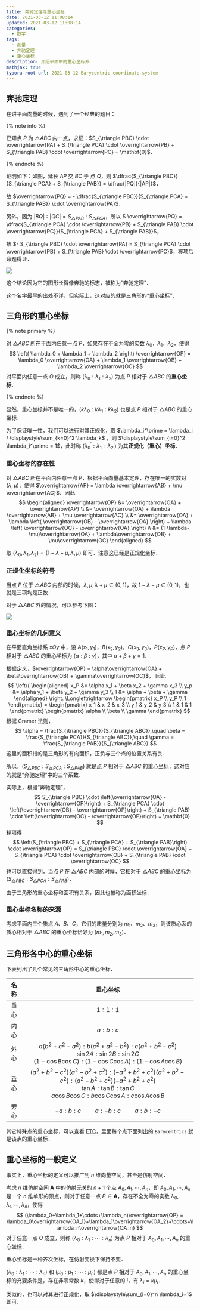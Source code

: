 ```yaml
---
title: 奔驰定理与重心坐标
date: 2021-03-12 11:08:14
updated: 2021-03-12 11:08:14
categories:
  - 数学
tags:
  - 向量
  - 奔驰定理
  - 重心坐标
description: 介绍平面中的重心坐标系
mathjax: true
typora-root-url: 2021-03-12-Barycentric-coordinate-system
---
```


## 奔驰定理

在讲平面向量的时候，遇到了一个经典的题目：

{% note info %}

已知点 $P$ 为 $\triangle ABC$ 内一点，求证：$S_{\triangle PBC} \cdot \overrightarrow{PA} + S_{\triangle PCA} \cdot \overrightarrow{PB} + S_{\triangle PAB} \cdot \overrightarrow{PC} = \mathbf{0}$．

{% endnote %}

证明如下：如图，延长 $AP$ 交 $BC$ 于 点 $Q$，则 $\dfrac{S_{\triangle PBC}}{S_{\triangle PCA} + S_{\triangle PAB}} = \dfrac{|PQ|}{|AP|}$，

故 $\overrightarrow{PQ} = - \dfrac{S_{\triangle PBC}}{S_{\triangle PCA} + S_{\triangle PAB}} \cdot \overrightarrow{PA}$．

另外，因为 $|BQ|:|QC| = S_{\triangle PAB} : S_{\triangle PCA}$，所以 $
\overrightarrow{PQ} = \dfrac{S_{\triangle PCA} \cdot \overrightarrow{PB} + S_{\triangle PAB} \cdot \overrightarrow{PC}}{S_{\triangle PCA} + S_{\triangle PAB}}$，

故 $- S_{\triangle PBC} \cdot \overrightarrow{PA} = S_{\triangle PCA} \cdot \overrightarrow{PB} + S_{\triangle PAB} \cdot \overrightarrow{PC}$，移项后命题得证．

![](image-20210312112751459.png)

这个结论因为它的图形长得像奔驰的标志，被称为“奔驰定理”．

这个名字最早的出处不详，但实际上，这对应的就是三角形的“重心坐标”．

## 三角形的重心坐标

{% note primary %}

对 $\triangle ABC$ 所在平面内任意一点 $P$，如果存在不全为零的实数 $\lambda_0$，$\lambda_1$，$\lambda_2$，使得
$$
\left( \lambda_0 + \lambda_1 + \lambda_2 \right) \overrightarrow{OP} = \lambda_0 \overrightarrow{OA} + \lambda_1 \overrightarrow{OB} + \lambda_2 \overrightarrow{OC}
$$
对平面内任意一点 $O$ 成立，则称 $( \lambda_0 : \lambda_1 : \lambda_2 )$ 为点 $P$ 相对于 $\triangle ABC$ 的**重心坐标**．

{% endnote %}

显然，重心坐标并不是唯一的，$( k \lambda_0 : k \lambda_1 : k \lambda_2 )$ 也是点 $P$ 相对于 $\triangle ABC$ 的重心坐标．

为了保证唯一性，我们可以进行对其正规化，取 $\lambda_i^\prime = \lambda_i / \displaystyle\sum_{k=0}^2 \lambda_k$ ，则 $\displaystyle\sum_{i=0}^2 \lambda_i^\prime = 1$，此时称 $(\lambda_0^\prime : \lambda_1^\prime : \lambda_2^\prime)$ 为其**正规化（重心）坐标**．

### 重心坐标的存在性

对 $\triangle ABC$ 所在平面内任意一点 $P$，根据平面向量基本定理，存在唯一的实数对 $(\lambda, \mu)$，使得 $\overrightarrow{AP} = \lambda \overrightarrow{AB} + \mu \overrightarrow{AC}$．因此
$$
\begin{aligned}
\overrightarrow{OP} &= \overrightarrow{OA} + \overrightarrow{AP} \\
&= \overrightarrow{OA} + \lambda \overrightarrow{AB} + \mu \overrightarrow{AC} \\
&= \overrightarrow{OA} + \lambda \left( \overrightarrow{OB} - \overrightarrow{OA} \right) + \lambda \left( \overrightarrow{OC} - \overrightarrow{OA} \right) \\
&= (1-\lambda-\mu)\overrightarrow{OA} + \lambda\overrightarrow{OB} + \mu\overrightarrow{OC}
\end{aligned}
$$

取 $( \lambda_0, \lambda_1, \lambda_2 ) = (1-\lambda-\mu,\lambda,\mu)$ 即可．注意这已经是正规化坐标．

### 正规化坐标的符号

当点 $P$ 位于 $\triangle ABC$ 内部的时候，$\lambda, \mu, \lambda+\mu \in (0,1)$，故 $1-\lambda-\mu \in (0,1)$，也就是三项均是正数．

对于 $\triangle ABC$ 外的情况，可以参考下图：

![](image-20210312123927467.png)

### 重心坐标的几何意义

在平面直角坐标系 $xOy$ 中，设 $A(x_1,y_1)$，$B(x_2,y_2)$，$C(x_3,y_3)$，$P(x_P,y_P)$，点 $P$ 相对于 $\triangle ABC$ 的重心坐标为 $(\alpha:\beta:\gamma)$，其中 $\alpha+\beta+\gamma=1$．

根据定义，$\overrightarrow{OP} = \alpha\overrightarrow{OA} + \beta\overrightarrow{OB} + \gamma\overrightarrow{OC}$，
因此
$$
\left\{
\begin{aligned}
x_P &= \alpha x_1 + \beta x_2 + \gamma x_3 \\
y_p &= \alpha y_1 + \beta y_2 + \gamma y_3 \\
1 &= \alpha + \beta + \gamma
\end{aligned}
\right.
\Longleftrightarrow
\begin{pmatrix}
x_P \\ y_P \\ 1
\end{pmatrix} =
\begin{pmatrix}
x_1 & x_2 & x_3 \\
y_1 & y_2 & y_3 \\
1 & 1 & 1
\end{pmatrix}
\begin{pmatrix}
\alpha \\ \beta \\ \gamma
\end{pmatrix}
$$
根据 Cramer 法则，
$$
\alpha = \frac{S_{\triangle PBC}}{S_{\triangle ABC}},\quad
\beta = \frac{S_{\triangle PCA}}{S_{\triangle ABC}},\quad
\gamma = \frac{S_{\triangle PAB}}{S_{\triangle ABC}}
$$
这里的面积指的是三角形的有向面积，正负与三个点的位置关系有关．

所以，$(S_{\triangle PBC}:S_{\triangle PCA}:S_{\triangle PAB})$ 就是点 $P$ 相对于 $\triangle ABC$ 的重心坐标，这对应的就是“奔驰定理”中的三个系数．

实际上，根据“奔驰定理”，
$$
S_{\triangle PBC} \cdot \left(\overrightarrow{OA} - \overrightarrow{OP}\right) + S_{\triangle PCA} \cdot  \left(\overrightarrow{OB} - \overrightarrow{OP}\right) + S_{\triangle PAB} \cdot  \left(\overrightarrow{OC} - \overrightarrow{OP}\right) = \mathbf{0}
$$
移项得
$$
\left(S_{\triangle PBC}  + S_{\triangle PCA}  + S_{\triangle PAB}\right) \cdot \overrightarrow{OP} =
S_{\triangle PBC} \cdot \overrightarrow{OA} + S_{\triangle PCA} \cdot \overrightarrow{OB} + S_{\triangle PAB} \cdot \overrightarrow{OC}
$$
也可以直接得到，当点 $P$ 在 $\triangle ABC$ 内部的时候，它相对于 $\triangle ABC$ 的重心坐标为 $(S_{\triangle PBC}:S_{\triangle PCA}:S_{\triangle PAB})$．

由于三角形的重心坐标和面积有关系，因此也被称为面积坐标．

### 重心坐标名称的来源

考虑平面内三个质点 $A$、$B$、$C$，它们的质量分别为 $m_1$、$m_2$、$m_3$，则该质心系的质心相对于 $\triangle ABC$ 的重心坐标恰好为 $(m_1,m_2,m_3)$．

## 三角形各中心的重心坐标

下表列出了几个常见的三角形中心的重心坐标．

| 名称 |                           重心坐标                           |
| :--: | :----------------------------------------------------------: |
| 重心 |                           $1:1:1$                            |
| 内心 |                           $a:b:c$                            |
| 外心 | $a(b^2 + c^2 - a^2) : b(c^2 + a^2 - b^2) : c(a^2 + b^2 - c^2)$<br />$\sin 2A:\sin2B:\sin 2C$<br />$(1-\cos B\cos C):(1-\cos C\cos A):(1-\cos A\cos B)$ |
| 垂心 | $(a^{2}+b^{2}-c^{2})(a^{2}-b^{2}+c^{2}):(-a^{2}+b^{2}+c^{2})(a^{2}+b^{2}-c^{2}):(a^{2}-b^{2}+c^{2})(-a^{2}+b^{2}+c^{2})$<br />$\tan A:\tan B:\tan C$<br />$a\cos B\cos C:b\cos C\cos A:c\cos A\cos B$ |
| 旁心 |         $-a:b:c\quad \quad a:-b:c\quad \quad a:b:-c$         |

其它特殊点的重心坐标，可以查看 [ETC](https://faculty.evansville.edu/ck6/encyclopedia/ETC.html)，里面每个点下面列出的 `Barycentrics` 就是该点的重心坐标．

## 重心坐标的一般定义

事实上，重心坐标的定义可以推广到 $n$ 维向量空间，甚至是仿射空间．

考虑 $n$ 维仿射空间 $\mathbf A$ 中的仿射无关的 $n+1$ 个点 $A_0,A_1,\cdots,A_n$，即 $A_0,A_1,\cdots,A_n$ 是一个 $n$ 维单形的顶点，则对于任意一点 $P \in \mathbf A$，存在不全为零的实数 $\lambda_0,\lambda_1,\cdots,\lambda_n$，使得
$$
(\lambda_0+\lambda_1+\cdots+\lambda_n)\overrightarrow{OP} = \lambda_0\overrightarrow{OA_1}+\lambda_1\overrightarrow{OA_2}+\cdots+\lambda_n\overrightarrow{OA_n}
$$
对于任意一点 $O$ 成立，则称 $(\lambda_0:\lambda_1:\cdots:\lambda_n)$ 为点 $P$ 相对于 $A_0,A_1,\cdots,A_n$ 的重心坐标．

重心坐标是一种齐次坐标，在仿射变换下保持不变．

$(\lambda_0:\lambda_1:\cdots:\lambda_n)$ 和 $(\mu_0:\mu_1:\cdots:\mu_n)$ 都是点 $P$ 相对于 $A_0,A_1,\cdots,A_n$ 的重心坐标的充要条件是，存在非零常数 $k$，使得对于任意的 $i$，有 $\lambda_i = k\mu_i$．

类似的，也可以对其进行正规化，取 $\displaystyle\sum_{i=0}^n \lambda_i=1$ 即可．

